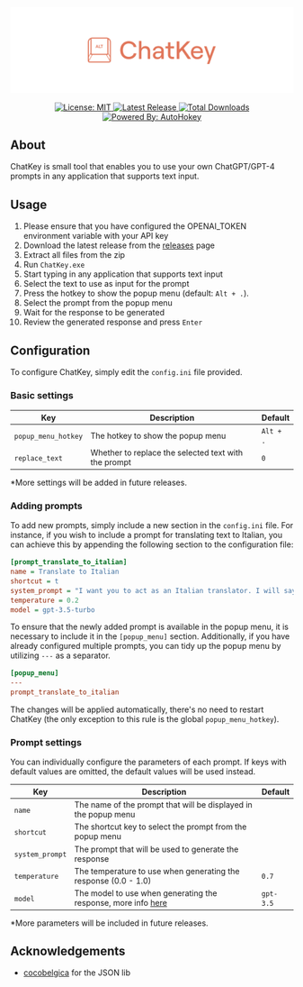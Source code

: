 <p align="center"><img src="assets/logo.png"  alt="ChatKey Logo"></p>

<p align="center">
  <a href="https://opensource.org/licenses/MIT">
    <img src="https://img.shields.io/badge/license-MIT-green.svg" alt="License: MIT">
  </a>
  <a href="https://github.com/overflowy/chat-key/releases/latest">
    <img src="https://img.shields.io/github/v/release/overflowy/chat-key?logo=github" alt="Latest Release">
  </a>
  <a href="https://github.com/overflowy/chat-key/releases/latest">
    <img src="https://img.shields.io/github/downloads/overflowy/chat-key/total.svg?logo=github" alt="Total Downloads">
  </a>
  <a href="https://www.autohotkey.com">
    <img src="https://img.shields.io/badge/powered_by-AutoHotkey-orange?logo=AutoHotkey" alt="Powered By: AutoHokey">
  </a>
</p>

## About

ChatKey is small tool that enables you to use your own ChatGPT/GPT-4 prompts in any application that supports text input.

## Usage

1. Please ensure that you have configured the OPENAI_TOKEN environment variable with your API key
2. Download the latest release from the [releases](https://github.com/overflowy/chat-key/releases/latest) page
3. Extract all files from the zip
4. Run `ChatKey.exe`
5. Start typing in any application that supports text input
6. Select the text to use as input for the prompt
7. Press the hotkey to show the popup menu (default: `Alt + .`).
8. Select the prompt from the popup menu
9. Wait for the response to be generated
10. Review the generated response and press `Enter`

## Configuration

To configure ChatKey, simply edit the `config.ini` file provided.

### Basic settings

| Key                 | Description                                          | Default   |
| ------------------- | ---------------------------------------------------- | --------- |
| `popup_menu_hotkey` | The hotkey to show the popup menu                    | `Alt + .` |
| `replace_text`      | Whether to replace the selected text with the prompt | `0`       |

*More settings will be added in future releases.

### Adding prompts

To add new prompts, simply include a new section in the `config.ini` file. For instance, if you wish to include a prompt for translating text to Italian, you can achieve this by appending the following section to the configuration file:

```ini
[prompt_translate_to_italian]
name = Translate to Italian
shortcut = t
system_prompt = "I want you to act as an Italian translator. I will say something in any language and you will translate it to Italian. The first thing I want you to translate is:"
temperature = 0.2
model = gpt-3.5-turbo
```

To ensure that the newly added prompt is available in the popup menu, it is necessary to include it in the `[popup_menu]` section. Additionally, if you have already configured multiple prompts, you can tidy up the popup menu by utilizing `---` as a separator.

```ini
[popup_menu]
---
prompt_translate_to_italian
```

The changes will be applied automatically, there's no need to restart ChatKey (the only exception to this rule is the global `popup_menu_hotkey`).

### Prompt settings

You can individually configure the parameters of each prompt. If keys with default values are omitted, the default values will be used instead.

| Key             | Description                                                                                              | Default   |
| --------------- | -------------------------------------------------------------------------------------------------------- | --------- |
| `name`          | The name of the prompt that will be displayed in the popup menu                                          |           |
| `shortcut`      | The shortcut key to select the prompt from the popup menu                                                |           |
| `system_prompt` | The prompt that will be used to generate the response                                                    |           |
| `temperature`   | The temperature to use when generating the response (0.0 - 1.0)                                          | `0.7`     |
| `model`         | The model to use when generating the response, more info [here](https://platform.openai.com/docs/models) | `gpt-3.5` |

*More parameters will be included in future releases.

## Acknowledgements

- [cocobelgica](https://github.com/cocobelgica) for the JSON lib
